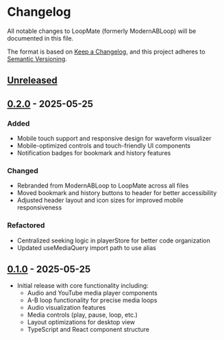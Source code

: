 # Changelog

All notable changes to LoopMate (formerly ModernABLoop) will be documented in this file.

The format is based on [Keep a Changelog](https://keepachangelog.com/en/1.1.0/),
and this project adheres to [Semantic Versioning](https://semver.org/spec/v2.0.0.html).

## [Unreleased]

## [0.2.0] - 2025-05-25

### Added
- Mobile touch support and responsive design for waveform visualizer
- Mobile-optimized controls and touch-friendly UI components
- Notification badges for bookmark and history features

### Changed
- Rebranded from ModernABLoop to LoopMate across all files
- Moved bookmark and history buttons to header for better accessibility
- Adjusted header layout and icon sizes for improved mobile responsiveness

### Refactored
- Centralized seeking logic in playerStore for better code organization
- Updated useMediaQuery import path to use alias

## [0.1.0] - 2025-05-25
- Initial release with core functionality including:
  - Audio and YouTube media player components
  - A-B loop functionality for precise media loops
  - Audio visualization features
  - Media controls (play, pause, loop, etc.)
  - Layout optimizations for desktop view
  - TypeScript and React component structure

[Unreleased]: https://github.com/USERNAME/loopmate/compare/v0.2.0...HEAD
[0.2.0]: https://github.com/USERNAME/loopmate/compare/v0.1.0...v0.2.0
[0.1.0]: https://github.com/USERNAME/loopmate/releases/tag/v0.1.0
